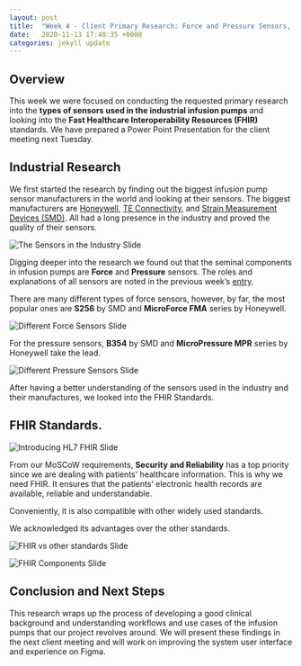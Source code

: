 ```yaml
---
layout: post
title:  "Week 4 - Client Primary Research: Force and Pressure Sensors, FHIR Standards."
date:   2020-11-13 17:40:35 +0000
categories: jekyll update
---
```


## Overview

This week we were focused on conducting the requested primary research into the **types of sensors used in the industrial infusion pumps** and looking into the **Fast Healthcare Interoperability Resources (FHIR)** standards. We have prepared a Power Point Presentation for the client meeting next Tuesday.

## Industrial Research

We first started the research by finding out the biggest infusion pump sensor manufacturers in the world and looking at their sensors. The biggest manufacturers are [Honeywell](https://www.honeywell.com/us/en), [TE Connectivity](https://www.te.com/global-en/home.html), and [Strain Measurement Devices (SMD)](https://www.smdsensors.com/). All had a long presence in the industry and proved the quality of their sensors.

![The Sensors in the Industry Slide](/Dev-Blog/assets/week4/manufacturers.png)

Digging deeper into the research we found out that the seminal components in infusion pumps are **Force** and **Pressure** sensors. The roles and explanations of all sensors are noted in the previous week’s [entry](https://comp0016-team6.github.io/Dev-Blog/jekyll/update/2020/11/06/blog-entry-3.html).

There are many different types of force sensors, however, by far, the most popular ones are **S256** by SMD and **MicroForce FMA** series by Honeywell.

![Different Force Sensors Slide](/Dev-Blog/assets/week4/force_sensors.png)

For the pressure sensors, **B354** by SMD and **MicroPressure MPR** series by Honeywell take the lead.

![Different Pressure Sensors Slide](/Dev-Blog/assets/week4/pressure_sensors.png)


After having a better understanding of the sensors used in the industry and their manufactures, we looked into the FHIR Standards.

## FHIR Standards.

![Introducing HL7 FHIR Slide](/Dev-Blog/assets/week4/FHIR.png)

From our MoSCoW requirements, **Security and Reliability** has a top priority since we are dealing with patients' healthcare information. This is why we need FHIR. It ensures that the patients’ electronic health records are available, reliable and understandable.

Conveniently, it is also compatible with other widely used standards.

We acknowledged its advantages over the other standards.

![FHIR vs other standards Slide](/Dev-Blog/assets/week4/FHIR2.png)

![FHIR Components Slide](/Dev-Blog/assets/week4/FHIR3.png)


## Conclusion and Next Steps

This research wraps up the process of developing a good clinical background and understanding workflows and use cases of the infusion pumps that our project revolves around. We will present these findings in the next client meeting and will work on improving the system user interface and experience on Figma.
